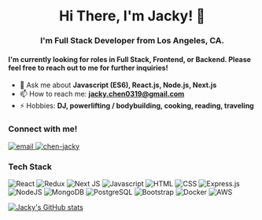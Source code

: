 <h1 align="center">Hi There, I'm Jacky! 👋</h1>
<h3 align="center">I'm Full Stack Developer from Los Angeles, CA.</h3>
<h4>I'm currently looking for roles in Full Stack, Frontend, or Backend. Please feel free to reach out to me for further inquiries!</h4>

- 💬  Ask me about **Javascript (ES6), React.js, Node.js, Next.js**
- 📫  How to reach me: **jacky.chen0319@gmail.com**
- ⚡  Hobbies: **DJ, powerlifting / bodybuilding, cooking, reading, traveling**

<h3 align="left">Connect with me!</h3>
<a target="_blank" href="mailto: jacky.chen0319@gmail.com"/>
  <img src="https://img.shields.io/badge/-EMAIL-critical?style=for-the-badge" alt="email"/>
</a>
<a href="https://linkedin.com/in/chen-jacky" target="blank">
   <img src="https://img.shields.io/badge/linkedin-0077B5?logo=linkedin&logoColor=white&style=for-the-badge" alt="chen-jacky"/>
</a>

<h3 align="left">Tech Stack</h3>
<p>
  <img alt="React" src="https://img.shields.io/badge/React-61DAFB?logo=react&logoColor=black&style=for-the-badge" />

  <img alt="Redux" src="https://img.shields.io/badge/redux-%23593d88.svg?style=for-the-badge&logo=redux&logoColor=white"/>

   <img alt="Next JS" src="https://img.shields.io/badge/nextjs-%23000000.svg?style=for-the-badge&logo=next.js&logoColor=white"/>

  <img alt="Javascript" src="https://img.shields.io/badge/JavaScript-F7DF1E?logo=JavaScript&logoColor=black&style=for-the-badge" />

  <img alt="HTML" src="https://img.shields.io/badge/HTML-E34F26?logo=html5&logoColor=white&style=for-the-badge" />

  <img alt="CSS" src="https://img.shields.io/badge/CSS-1572B6?logo=css3&logoColor=white&style=for-the-badge" />

  <img alt="Express.js" src="https://img.shields.io/badge/express.js-%23404d59.svg?style=for-the-badge&logo=express&logoColor=%2361DAFB"/>

  <img alt="NodeJS" src="https://img.shields.io/badge/NodeJS-088A51?logo=Node.js&logoColor=white&style=for-the-badge" />

  <img alt="MongoDB" src="https://img.shields.io/badge/MongoDB-47A248?logo=mongodb&logoColor=white&style=for-the-badge" />

  <img alt="PostgreSQL" src="https://img.shields.io/badge/PostgreSQL-336791?logo=postgresql&logoColor=white&style=for-the-badge" />

  <img alt="Bootstrap" src="https://img.shields.io/badge/bootstrap-%23563D7C.svg?style=for-the-badge&logo=bootstrap&logoColor=white"/>

  <img alt="Docker" src="https://img.shields.io/badge/docker-%230db7ed.svg?style=for-the-badge&logo=docker&logoColor=white"/>

  <img alt="AWS" src="https://img.shields.io/badge/AWS-%23FF9900.svg?style=for-the-badge&logo=amazon-aws&logoColor=white"/>
 </p>

[![Jacky's GitHub stats](https://github-readme-stats.vercel.app/api?username=jackychen19&count_private=true&hide=stars&theme=tokyonight&show_icons=true)](https://github.com/jackychen19/github-readme-stats)

